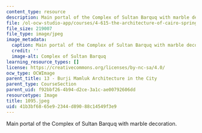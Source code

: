 ```yaml
---
content_type: resource
description: Main portal of the Complex of Sultan Barquq with marble decoration.
file: /ol-ocw-studio-app/courses/4-615-the-architecture-of-cairo-spring-2002/41b3bf6865e92344d89088c14549f3e9_1095.jpeg
file_size: 219007
file_type: image/jpeg
image_metadata:
  caption: Main portal of the Complex of Sultan Barquq with marble decoration.
  credit: ''
  image-alt: Complex of Sultan Barquq
learning_resource_types: []
license: https://creativecommons.org/licenses/by-nc-sa/4.0/
ocw_type: OCWImage
parent_title: 13 - Burji Mamluk Architecture in the City
parent_type: CourseSection
parent_uid: f92bbf26-4b94-d2ce-3a1c-ae00792606dd
resourcetype: Image
title: 1095.jpeg
uid: 41b3bf68-65e9-2344-d890-88c14549f3e9
---
```

Main portal of the Complex of Sultan Barquq with marble decoration.